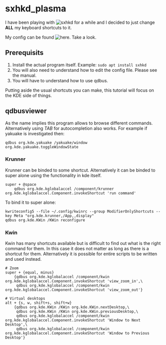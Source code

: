 # sxhkd_plasma

I have been playing with ![sxhkd](https://github.com/baskerville/sxhkd) for a while and I decided to just change **ALL** my keyboard shortcuts to it.

My config can be found ![here](https://gitlab.com/RaitaroH/Random-Code/blob/master/dot/sxhkdrc). Take a look.

## Prerequisits

1. Install the actual program itself. Example: `sudo apt install sxhkd`  
2. You will also need to understand how to edit the config file. Please see the manual.
3. You will have to understand how to use qdbus.

Putting aside the usual shortcuts you can make, this tutorial will focus on the KDE side of things.

## qdbusviewer

As the name implies this program allows to browse different commands. Alternatively using *TAB* for autocompletion also works. For example if yakuake is investigated then:
```
qdbus org.kde.yakuake /yakuake/window org.kde.yakuake.toggleWindowState
```

### Krunner

Krunner can be binded to some shortcut. Alternatively it can be binded to super alone using the functionality in kde itself.
```
super + @space 
	qdbus org.kde.kglobalaccel /component/krunner org.kde.kglobalaccel.Component.invokeShortcut 'run command'
```
To bind it to super alone:
```
kwriteconfig5 --file ~/.config/kwinrc --group ModifierOnlyShortcuts --key Meta "org.kde.krunner,/App,,display"
qdbus org.kde.KWin /KWin reconfigure
```

### Kwin

Kwin has many shortcuts available but is difficult to find out what is the right command for them. In this case it does not matter as long as there is a shortcut for them.
Alternatively it is possible for entire scripts to be written and used instead.
```
# Zoom
super + {equal, minus}
	{qdbus org.kde.kglobalaccel /component/kwin org.kde.kglobalaccel.Component.invokeShortcut 'view_zoom_in',\
	 qdbus org.kde.kglobalaccel /component/kwin org.kde.kglobalaccel.Component.invokeShortcut 'view_zoom_out'}

# Virtual desktops
alt + {s, w, shift+s, shift+w}
	{qdbus org.kde.KWin /KWin org.kde.KWin.nextDesktop,\
	 qdbus org.kde.KWin /KWin org.kde.KWin.previousDesktop,\
	 qdbus org.kde.kglobalaccel /component/kwin org.kde.kglobalaccel.Component.invokeShortcut 'Window to Next Desktop',\
	 qdbus org.kde.kglobalaccel /component/kwin org.kde.kglobalaccel.Component.invokeShortcut 'Window to Previous Desktop'}
```